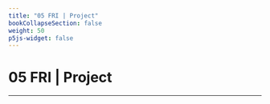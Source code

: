 ```yaml
---
title: "05 FRI | Project"
bookCollapseSection: false
weight: 50
p5js-widget: false
---
```


# 05 FRI | Project

---

